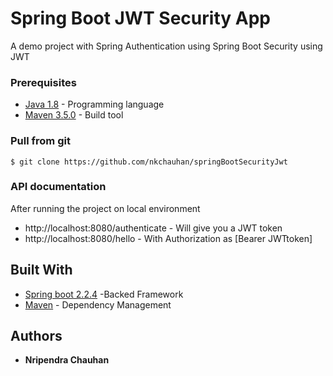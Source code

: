 # Spring Boot JWT Security App
A demo project with Spring Authentication using Spring Boot Security using JWT

### Prerequisites
* [Java 1.8](http://www.oracle.com/technetwork/java/javase/downloads/index.html)  - Programming language
* [Maven 3.5.0](https://maven.apache.org/download.cgi) - Build tool


### Pull from git
```
$ git clone https://github.com/nkchauhan/springBootSecurityJwt
```

### API documentation
After running the project on local environment

* http://localhost:8080/authenticate  - Will give you a JWT token
* http://localhost:8080/hello  - With Authorization as [Bearer JWTtoken]


## Built With
* [Spring boot 2.2.4](https://projects.spring.io/spring-boot/) -Backed Framework
* [Maven](https://maven.apache.org/) - Dependency Management

## Authors

* **Nripendra Chauhan**
